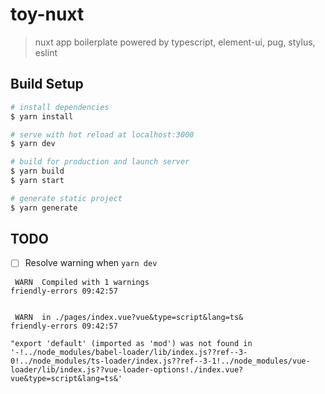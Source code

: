 # toy-nuxt

> nuxt app boilerplate
> powered by typescript, element-ui, pug, stylus, eslint


## Build Setup

``` bash
# install dependencies
$ yarn install

# serve with hot reload at localhost:3000
$ yarn dev

# build for production and launch server
$ yarn build
$ yarn start

# generate static project
$ yarn generate
```

## TODO
- [ ] Resolve warning when `yarn dev`
```
 WARN  Compiled with 1 warnings                                                                                                                                           friendly-errors 09:42:57


 WARN  in ./pages/index.vue?vue&type=script&lang=ts&                                                                                                                      friendly-errors 09:42:57

"export 'default' (imported as 'mod') was not found in '-!../node_modules/babel-loader/lib/index.js??ref--3-0!../node_modules/ts-loader/index.js??ref--3-1!../node_modules/vue-loader/lib/index.js??vue-loader-options!./index.vue?vue&type=script&lang=ts&'
```
